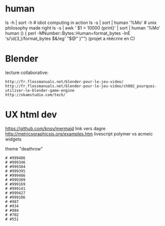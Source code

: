 # human

ls -h | sort -h # idiot computing in action 
ls -s | sort | human '%Mo' # unix philosophy made right 
ls -s | awk ' $1 > 10000 {print}' |  sort | human '%Mo' 
human () { perl -MNumber::Bytes::Human=format_bytes -lnE 's/\d{3,}/format_bytes $&/eg' "$@" }""}
(projet a réécrire en C)

# Blender

lecture collaborative:

    http://fr.flossmanuals.net/blender-pour-le-jeu-video/
    http://fr.flossmanuals.net/blender-pour-le-jeu-video/ch002_pourquoi-utiliser-le-blender-game-engine
    http://okamstudio.com/tech/

# UX html dev

https://github.com/knsv/mermaid link vers dagre
http://metricsgraphicsjs.org/examples.htm 
livescript
polymer vs acmeic widgets

theme "deathrow"

    # #999486
    # #999346
    # #999384
    # #999395
    # #999486
    # #999309
    # #999169
    # #999141
    # #999427
    # #999106
    # #987
    # #934
    # #984
    # #702
    # #551 

